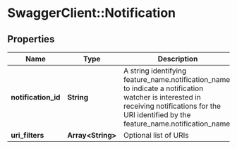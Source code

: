 # SwaggerClient::Notification

## Properties
Name | Type | Description | Notes
------------ | ------------- | ------------- | -------------
**notification_id** | **String** | A string identifying feature_name.notification_name to indicate a notification watcher is interested in receiving notifications for the URI identified by the feature_name.notification_name. | [optional] 
**uri_filters** | **Array&lt;String&gt;** | Optional list of URIs | [optional] 


